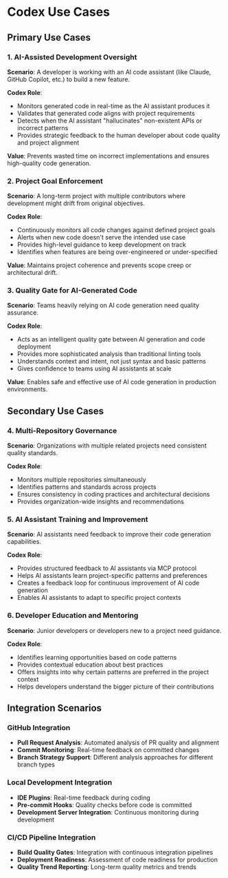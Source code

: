 # Codex Use Cases

## Primary Use Cases

### 1. AI-Assisted Development Oversight
**Scenario**: A developer is working with an AI code assistant (like Claude, GitHub Copilot, etc.) to build a new feature.

**Codex Role**:
- Monitors generated code in real-time as the AI assistant produces it
- Validates that generated code aligns with project requirements
- Detects when the AI assistant "hallucinates" non-existent APIs or incorrect patterns
- Provides strategic feedback to the human developer about code quality and project alignment

**Value**: Prevents wasted time on incorrect implementations and ensures high-quality code generation.

### 2. Project Goal Enforcement
**Scenario**: A long-term project with multiple contributors where development might drift from original objectives.

**Codex Role**:
- Continuously monitors all code changes against defined project goals
- Alerts when new code doesn't serve the intended use case
- Provides high-level guidance to keep development on track
- Identifies when features are being over-engineered or under-specified

**Value**: Maintains project coherence and prevents scope creep or architectural drift.

### 3. Quality Gate for AI-Generated Code
**Scenario**: Teams heavily relying on AI code generation need quality assurance.

**Codex Role**:
- Acts as an intelligent quality gate between AI generation and code deployment
- Provides more sophisticated analysis than traditional linting tools
- Understands context and intent, not just syntax and basic patterns
- Gives confidence to teams using AI assistants at scale

**Value**: Enables safe and effective use of AI code generation in production environments.

## Secondary Use Cases

### 4. Multi-Repository Governance
**Scenario**: Organizations with multiple related projects need consistent quality standards.

**Codex Role**:
- Monitors multiple repositories simultaneously
- Identifies patterns and standards across projects
- Ensures consistency in coding practices and architectural decisions
- Provides organization-wide insights and recommendations

### 5. AI Assistant Training and Improvement
**Scenario**: AI assistants need feedback to improve their code generation capabilities.

**Codex Role**:
- Provides structured feedback to AI assistants via MCP protocol
- Helps AI assistants learn project-specific patterns and preferences
- Creates a feedback loop for continuous improvement of AI code generation
- Enables AI assistants to adapt to specific project contexts

### 6. Developer Education and Mentoring
**Scenario**: Junior developers or developers new to a project need guidance.

**Codex Role**:
- Identifies learning opportunities based on code patterns
- Provides contextual education about best practices
- Offers insights into why certain patterns are preferred in the project context
- Helps developers understand the bigger picture of their contributions

## Integration Scenarios

### GitHub Integration
- **Pull Request Analysis**: Automated analysis of PR quality and alignment
- **Commit Monitoring**: Real-time feedback on committed changes
- **Branch Strategy Support**: Different analysis approaches for different branch types

### Local Development Integration
- **IDE Plugins**: Real-time feedback during coding
- **Pre-commit Hooks**: Quality checks before code is committed
- **Development Server Integration**: Continuous monitoring during development

### CI/CD Pipeline Integration
- **Build Quality Gates**: Integration with continuous integration pipelines
- **Deployment Readiness**: Assessment of code readiness for production
- **Quality Trend Reporting**: Long-term quality metrics and trends
